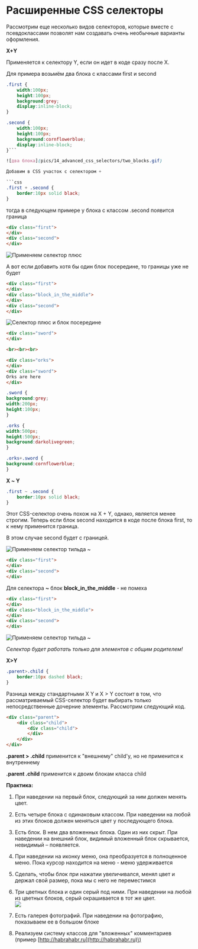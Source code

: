 # Расширенные CSS селекторы

Рассмотрим еще несколько видов селекторов, которые вместе с псевдоклассами позволят нам создавать очень необычные варианты оформления.

**Х+Y**

Применяется к селектору Y, если он идет в коде сразу после X.

Для примера возьмём два блока с классами first и second

```css
.first {
    width:100px;
    height:100px;
    background:grey;
    display:inline-block;
}

.second {
    width:100px;
    height:100px;
    background:cornflowerblue;    
    display:inline-block;
}```

![два блока](pics/14_advanced_css_selectors/two_blocks.gif)

Добавим в CSS участок с селектором +

```css
.first + .second {
    border:10px solid black; 
}
```

тогда в следующем примере у блока с классом .second появится граница

```html
<div class="first">
</div>
<div class="second">
</div>
```

![Применяем селектор плюс](pics/14_advanced_css_selectors/adv_selector_plus.gif)

А вот если добавить хотя бы один блок посередине, то границы уже не будет

```html
<div class="first">
</div>
<div class="block_in_the_middle">
</div>
<div class="second">
</div>
```

![Селектор плюс и блок посередине](pics/14_advanced_css_selectors/block_in_the_middle.gif)


```html
<div class="sword">
</div>

<br><br><br>

<div class="orks">
</div>
<div class="sword">
Orks are here
</div>

```

```css
.sword {
background:grey;
width:200px;
height:100px;
}

.orks {
width:500px;
height:500px;
background:darkolivegreen;
}

.orks+.sword {
background:cornflowerblue;	
}
```

**Х ~ Y**

```css
.first ~ .second {
    border:10px solid black; 
}
```

Этот CSS-селектор очень похож на X + Y, однако, является менее строгим. Теперь если блок second находится в коде после блока first, то к нему применится граница.

В этом случае second будет с границей.

![Применяем селектор тильда ~](pics/14_advanced_css_selectors/adv_selector_plus.gif)

```html
<div class="first">
</div>
<div class="second">
</div>
```

Для селектора **~** блок **block\_in\_the\_middle** - не помеха

```html
<div class="first">
</div>
<div class="block_in_the_middle">
</div>
<div class="second">
</div>
```

![Применяем селектор тильда ~](pics/14_advanced_css_selectors/tilda_selector.gif)



_Селектор будет работать только для элементов с общим родителем!_



**Х&gt;Y**

```css
.parent>.child {
    border:10px dashed black;
}
```

Разница между стандартными Х Y и X &gt; Y состоит в том, что рассматриваемый CSS-селектор будет выбирать только непосредственные дочерние элементы. Рассмотрим следующий код.

```html
<div class="parent">
    <div class="child">
        <div class="child">
        </div>
    </div>
</div>
```

**.parent &gt; .child** применится к "внешнему" child'у, но не применится к внутреннему

**.parent .child** применится к двоим блокам класса child

**Практика:**

1. При наведении на первый блок, следующий за ним должен менять цвет.
2. Есть четыре блока с одинаковым классом. При наведении на любой из этих блоков должен меняться цвет у последующего блока.
3. Есть блок. В нем два вложенных блока. Один из них скрыт. При наведении на внешний блок, видимый вложенный блок скрывается, невидимый – появляется.
4. При наведении на иконку меню, она преобразуется в полноценное меню. Пока курсор находится на меню - меню удерживается
5. Сделать, чтобы блок при нажатии увеличивался, менял цвет и держал свой размер, пока мы с него не переместимся

6. Три цветных блока и один серый под ними. При наведении на любой из цветных блоков, серый окрашивается в тот же цвет.  
   ![](pics/13_advanced_css_selectors/rgb_blocks.gif)

7. Есть галерея фотографий. При наведении на фотографию, показываем ее в большом блоке
8. Реализуем систему классов для "вложенных" комментариев \(пример [http://habrahabr.ru](http://habrahabr.ru)\)



